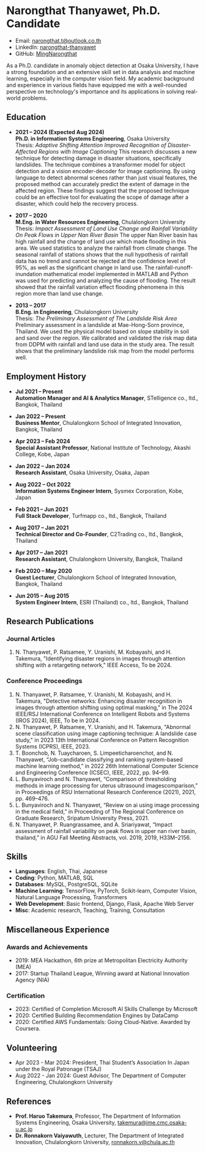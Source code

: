 # Narongthat Thanyawet, Ph.D. Candidate

- Email: [narongthat.t@outlook.co.th](mailto:narongthat.t@outlook.co.th)
- LinkedIn: [narongthat-thanyawet](http://www.linkedin.com/in/narongthat-thanyawet-2a301619a/)
- GitHub: [MingNarongthat](https://github.com/MingNarongthat)

As a Ph.D. candidate in anomaly object detection at Osaka University, I have a strong foundation and an extensive skill set in data analysis and machine learning, especially in the computer vision field. My academic background and experience in various fields have equipped me with a well-rounded perspective on technology's importance and its applications in solving real-world problems.

## Education

- **2021 – 2024 (Expected Aug 2024)**  
  **Ph.D. in Information Systems Engineering**, Osaka University  
  Thesis: *Adaptive Shifting Attention Improved Recognition of Disaster-Affected Regions with Image Captioning*
  This research discusses a new technique for detecting damage in disaster situations, specifically landslides. The technique combines a transformer model for object detection and a vision encoder-decoder for image captioning. By using language to detect abnormal scenes rather than just visual features, the proposed method can accurately predict the extent of damage in the affected region. These findings suggest that the proposed technique could be an effective tool for evaluating the scope of damage after a disaster, which could help the recovery process.

- **2017 – 2020**  
  **M.Eng. in Water Resources Engineering**, Chulalongkorn University  
  Thesis: *Impact Assessment of Land Use Change and Rainfall Variability On Peak Flows in Upper Nan River Basin*
  The upper Nan River basin has high rainfall and the change of land use which made flooding in this area. We used statistics to analyze the rainfall from climate change. The seasonal rainfall of stations shows that the null hypothesis of rainfall data has no trend and cannot be rejected at the confidence level of 95%, as well as the significant change in land use. The rainfall-runoff-inundation mathematical model implemented in MATLAB and Python was used for predicting and analyzing the cause of flooding. The result showed that the rainfall variation effect flooding phenomena in this region more than land use change.

- **2013 – 2017**  
  **B.Eng. in Engineering**, Chulalongkorn University  
  Thesis: *The Preliminary Assessment of The Landslide Risk Area*
  Preliminary assessment in a landslide at Mae-Hong-Sorn province, Thailand. We used the physical model based on slope stability in soil and sand over the region. We calibrated and validated the risk map data from DDPM with rainfall and land use data in the study area. The result shows that the preliminary landslide risk map from the model performs well.

## Employment History

- **Jul 2021 – Present**  
  **Automation Manager and AI & Analytics Manager**, STelligence co., ltd., Bangkok, Thailand

- **Jan 2022 – Present**  
  **Business Mentor**, Chulalongkorn School of Integrated Innovation, Bangkok, Thailand

- **Apr 2023 – Feb 2024**  
  **Special Assistant Professor**, National Institute of Technology, Akashi College, Kobe, Japan

- **Jan 2022 – Jan 2024**  
  **Research Assistant**, Osaka University, Osaka, Japan

- **Aug 2022 – Oct 2022**  
  **Information Systems Engineer Intern**, Sysmex Corporation, Kobe, Japan

- **Feb 2021 – Jun 2021**  
  **Full Stack Developer**, Turfmapp co., ltd., Bangkok, Thailand

- **Aug 2017 – Jan 2021**  
  **Technical Director and Co-Founder**, C2Trading co., ltd., Bangkok, Thailand

- **Apr 2017 – Jan 2021**  
  **Research Assistant**, Chulalongkorn University, Bangkok, Thailand

- **Feb 2020 – May 2020**  
  **Guest Lecturer**, Chulalongkorn School of Integrated Innovation, Bangkok, Thailand

- **Jun 2015 – Aug 2015**  
  **System Engineer Intern**, ESRI (Thailand) co., ltd., Bangkok, Thailand

## Research Publications

### Journal Articles

1. N. Thanyawet, P. Ratsamee, Y. Uranishi, M. Kobayashi, and H. Takemura, "Identifying disaster regions in images through attention shifting with a retargeting network," IEEE Access, To be 2024.

### Conference Proceedings

1. N. Thanyawet, P. Ratsamee, Y. Uranishi, M. Kobayashi, and H. Takemura, "Detective networks: Enhancing disaster recognition in images through attention shifting using optimal masking," in The 2024 IEEE/RSJ International Conference on Intelligent Robots and Systems (IROS 2024), IEEE, To be in 2024.
2. N. Thanyawet, P. Ratsamee, Y. Uranishi, and H. Takemura, "Abnormal scene classification using image captioning technique: A landslide case study," in 2023 13th International Conference on Pattern Recognition Systems (ICPRS), IEEE, 2023.
3. T. Boonchob, N. Tuaycharoen, S. Limpeeticharoenchot, and N. Thanyawet, “Job-candidate classifying and ranking system-based machine learning method,” in 2022 26th International Computer Science and Engineering Conference (ICSEC), IEEE, 2022, pp. 94–99.
4. L. Bunyaviroch and N. Thanyawet, “Comparison of thresholding methods in image processing for uterus ultrasound imagescomparison,” in Proceedings of RSU International Research Conference (2021), 2021, pp. 469–476.
5. L. Bunyaviroch and N. Thanyawet, “Review on ai using image processing in the medical field,” in Proceeding of The Regional Conference on Graduate Research, Sripatum University Press, 2021.
6. N. Thanyawet, P. Ruangrassamee, and A. Sriariyawat, “Impact assessment of rainfall variability on peak flows in upper nan river basin, thailand,” in AGU Fall Meeting Abstracts, vol. 2019, 2019, H33M–2156.

## Skills

- **Languages**: English, Thai, Japanese
- **Coding**: Python, MATLAB, SQL
- **Databases**: MySQL, PostgreSQL, SQLite
- **Machine Learning**: TensorFlow, PyTorch, Scikit-learn, Computer Vision, Natural Language Processing, Transformers
- **Web Development**: Basic frontend, Django, Flask, Apache Web Server
- **Misc**: Academic research, Teaching, Training, Consultation

## Miscellaneous Experience

### Awards and Achievements

- 2019: MEA Hackathon, 6th prize at Metropolitan Electricity Authority (MEA)
- 2017: Startup Thailand League, Winning award at National Innovation Agency (NIA)

### Certification

- 2023: Certified of Completion Microsoft AI Skills Challenge by Microsoft
- 2020: Certified Building Recommendation Engines by DataCamp
- 2020: Certified AWS Fundamentals: Going Cloud-Native. Awarded by Coursera.

## Volunteering

- Apr 2023 - Mar 2024: President, Thai Student’s Association In Japan under the Royal Patronage (TSAJ)
- Aug 2022 - Jan 2024: Guest Advisor, The Department of Computer Engineering, Chulalongkorn University

## References

- **Prof. Haruo Takemura**, Professor, The Department of Information Systems Engineering, Osaka University, [takemura@ime.cmc.osaka-u.ac.jp](mailto:takemura@ime.cmc.osaka-u.ac.jp)
- **Dr. Ronnakorn Vaiyawuth**, Lecturer, The Department of Integrated Innovation, Chulalongkorn University, [ronnakorn.v@chula.ac.th](mailto:ronnakorn.v@chula.ac.th)
